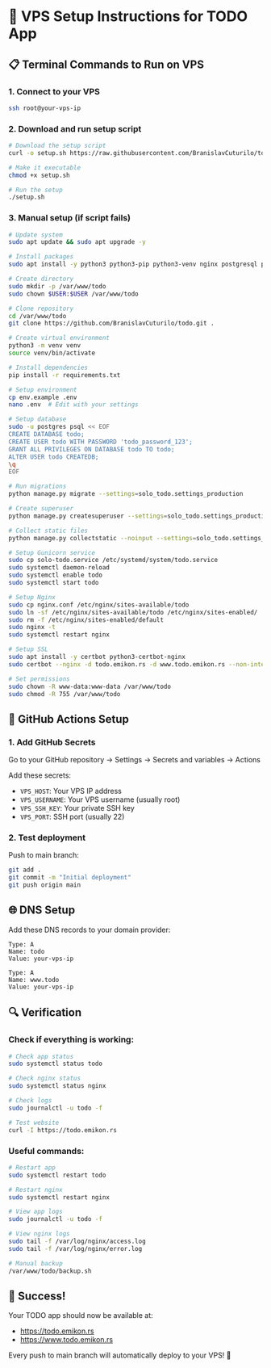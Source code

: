 # 🚀 VPS Setup Instructions for TODO App

## 📋 Terminal Commands to Run on VPS

### 1. Connect to your VPS
```bash
ssh root@your-vps-ip
```

### 2. Download and run setup script
```bash
# Download the setup script
curl -o setup.sh https://raw.githubusercontent.com/BranislavCuturilo/todo/main/setup.sh

# Make it executable
chmod +x setup.sh

# Run the setup
./setup.sh
```

### 3. Manual setup (if script fails)
```bash
# Update system
sudo apt update && sudo apt upgrade -y

# Install packages
sudo apt install -y python3 python3-pip python3-venv nginx postgresql postgresql-contrib git curl

# Create directory
sudo mkdir -p /var/www/todo
sudo chown $USER:$USER /var/www/todo

# Clone repository
cd /var/www/todo
git clone https://github.com/BranislavCuturilo/todo.git .

# Create virtual environment
python3 -m venv venv
source venv/bin/activate

# Install dependencies
pip install -r requirements.txt

# Setup environment
cp env.example .env
nano .env  # Edit with your settings

# Setup database
sudo -u postgres psql << EOF
CREATE DATABASE todo;
CREATE USER todo WITH PASSWORD 'todo_password_123';
GRANT ALL PRIVILEGES ON DATABASE todo TO todo;
ALTER USER todo CREATEDB;
\q
EOF

# Run migrations
python manage.py migrate --settings=solo_todo.settings_production

# Create superuser
python manage.py createsuperuser --settings=solo_todo.settings_production

# Collect static files
python manage.py collectstatic --noinput --settings=solo_todo.settings_production

# Setup Gunicorn service
sudo cp solo-todo.service /etc/systemd/system/todo.service
sudo systemctl daemon-reload
sudo systemctl enable todo
sudo systemctl start todo

# Setup Nginx
sudo cp nginx.conf /etc/nginx/sites-available/todo
sudo ln -sf /etc/nginx/sites-available/todo /etc/nginx/sites-enabled/
sudo rm -f /etc/nginx/sites-enabled/default
sudo nginx -t
sudo systemctl restart nginx

# Setup SSL
sudo apt install -y certbot python3-certbot-nginx
sudo certbot --nginx -d todo.emikon.rs -d www.todo.emikon.rs --non-interactive --agree-tos --email your-email@example.com

# Set permissions
sudo chown -R www-data:www-data /var/www/todo
sudo chmod -R 755 /var/www/todo
```

## 🔧 GitHub Actions Setup

### 1. Add GitHub Secrets
Go to your GitHub repository → Settings → Secrets and variables → Actions

Add these secrets:
- `VPS_HOST`: Your VPS IP address
- `VPS_USERNAME`: Your VPS username (usually root)
- `VPS_SSH_KEY`: Your private SSH key
- `VPS_PORT`: SSH port (usually 22)

### 2. Test deployment
Push to main branch:
```bash
git add .
git commit -m "Initial deployment"
git push origin main
```

## 🌐 DNS Setup

Add these DNS records to your domain provider:
```
Type: A
Name: todo
Value: your-vps-ip

Type: A  
Name: www.todo
Value: your-vps-ip
```

## 🔍 Verification

### Check if everything is working:
```bash
# Check app status
sudo systemctl status todo

# Check nginx status  
sudo systemctl status nginx

# Check logs
sudo journalctl -u todo -f

# Test website
curl -I https://todo.emikon.rs
```

### Useful commands:
```bash
# Restart app
sudo systemctl restart todo

# Restart nginx
sudo systemctl restart nginx

# View app logs
sudo journalctl -u todo -f

# View nginx logs
sudo tail -f /var/log/nginx/access.log
sudo tail -f /var/log/nginx/error.log

# Manual backup
/var/www/todo/backup.sh
```

## 🎯 Success!

Your TODO app should now be available at:
- https://todo.emikon.rs
- https://www.todo.emikon.rs

Every push to main branch will automatically deploy to your VPS! 🚀





